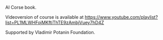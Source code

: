 AI Corse book.

Videoversion of course is available at https://www.youtube.com/playlist?list=PL1MLWHFojMKftiThTE9zAmbjVuey7hD4Z

Supported by Vladimir Potanin Foundation.
